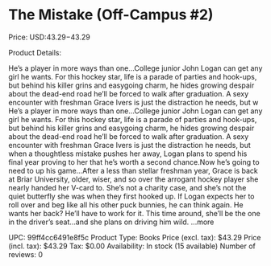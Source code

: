 # The Mistake (Off-Campus #2)

Price: USD:$43.29-$43.29

Product Details:

He’s a player in more ways than one…College junior John Logan can get any girl he wants. For this hockey star, life is a parade of parties and hook-ups, but behind his killer grins and easygoing charm, he hides growing despair about the dead-end road he’ll be forced to walk after graduation. A sexy encounter with freshman Grace Ivers is just the distraction he needs, but w He’s a player in more ways than one…College junior John Logan can get any girl he wants. For this hockey star, life is a parade of parties and hook-ups, but behind his killer grins and easygoing charm, he hides growing despair about the dead-end road he’ll be forced to walk after graduation. A sexy encounter with freshman Grace Ivers is just the distraction he needs, but when a thoughtless mistake pushes her away, Logan plans to spend his final year proving to her that he’s worth a second chance.Now he’s going to need to up his game…After a less than stellar freshman year, Grace is back at Briar University, older, wiser, and so over the arrogant hockey player she nearly handed her V-card to. She’s not a charity case, and she’s not the quiet butterfly she was when they first hooked up. If Logan expects her to roll over and beg like all his other puck bunnies, he can think again. He wants her back? He’ll have to work for it. This time around, she’ll be the one in the driver’s seat…and she plans on driving him wild. ...more

UPC: 99ff4cc6491e8f5c
Product Type: Books
Price (excl. tax): $43.29
Price (incl. tax): $43.29
Tax: $0.00
Availability: In stock (15 available)
Number of reviews: 0